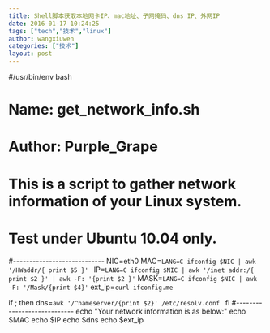 ```yaml
---
title: Shell脚本获取本地网卡IP、mac地址、子网掩码、dns IP、外网IP
date: 2016-01-17 10:24:25
tags: ["tech","技术","linux"]
author: wangxiuwen
categories: ["技术"]
layout: post
---
```




#/usr/bin/env bash

# Name: get_network_info.sh
# Author: Purple_Grape
# This is a script to gather network information of your Linux system.
# Test under Ubuntu 10.04 only.

#----------------------------
NIC=eth0
MAC=`LANG=C ifconfig $NIC | awk '/HWaddr/{ print $5 }' `
IP=`LANG=C ifconfig $NIC | awk '/inet addr:/{ print $2 }' | awk -F: '{print $2 }'`
MASK=`LANG=C ifconfig $NIC | awk -F: '/Mask/{print $4}'`
ext_ip=`curl ifconfig.me`

if ;
then
   dns=`awk '/^nameserver/{print $2}' /etc/resolv.conf `
fi
#----------------------------
echo "Your network information is as below:"
echo $MAC
echo $IP
echo $dns
echo $ext_ip


